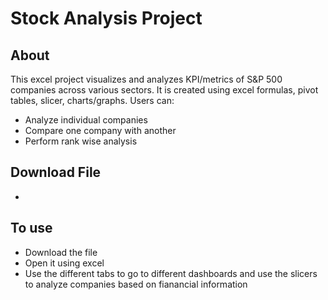 # Stock Analysis Project

## About
This excel project visualizes and analyzes KPI/metrics of S&P 500 companies across various sectors. It is created using excel formulas, pivot tables, slicer, charts/graphs. Users can:
- Analyze individual companies
- Compare one company with another
- Perform rank wise analysis

## Download File
- 

## To use
- Download the file
- Open it using excel
- Use the different tabs to go to different dashboards and use the slicers to analyze companies based on fianancial information

